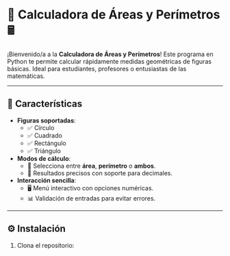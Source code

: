 # 📐 Calculadora de Áreas y Perímetros 🖩

¡Bienvenido/a a la **Calculadora de Áreas y Perímetros**! Este programa en Python te permite calcular rápidamente medidas geométricas de figuras básicas. Ideal para estudiantes, profesores o entusiastas de las matemáticas.

---

## 🚀 Características
- **Figuras soportadas**:
  - ✅ Círculo
  - ✅ Cuadrado
  - ✅ Rectángulo
  - ✅ Triángulo
- **Modos de cálculo**:
  - 📏 Selecciona entre **área**, **perímetro** o **ambos**.
  - 🎯 Resultados precisos con soporte para decimales.
- **Interacción sencilla**:
  - 🖥️ Menú interactivo con opciones numéricas.
  - 📊 Validación de entradas para evitar errores.

---

## ⚙️ Instalación
1. Clona el repositorio: